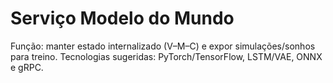 # Serviço Modelo do Mundo

Função: manter estado internalizado (V–M–C) e expor simulações/sonhos para treino.
Tecnologias sugeridas: PyTorch/TensorFlow, LSTM/VAE, ONNX e gRPC.
